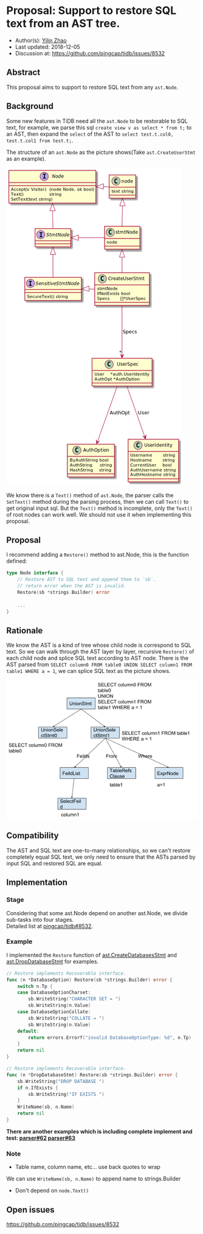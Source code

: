 # Proposal: Support to restore SQL text from an AST tree.

- Author(s):     [Yilin Zhao](https://github.com/leoppro)
- Last updated:  2018-12-05
- Discussion at: https://github.com/pingcap/tidb/issues/8532

## Abstract

This proposal aims to support to restore SQL text from any `ast.Node`.

## Background

Some new features in TiDB need all the `ast.Node` to be restorable to SQL text, 
for example, we parse this sql `create view v as select * from t;` to an AST, 
then expand the `select` of the AST to `select test.t.col0, test.t.col1 from test.t;`.

The structure of an `ast.Node` as the picture shows(Take `ast.CreateUserStmt` as an example).

![create-user-stmt](./imgs/create-user-stmt.png)

We know there is a `Text()` method of `ast.Node`, 
the parser calls the `SetText()` method during the parsing process, 
then we can call `Text()` to get original input sql. 
But the `Text()` method is incomplete, only the `Text()` of root nodes can work well. 
We should not use it when implementing this proposal.

## Proposal

I recommend adding a `Restore()` method to ast.Node, this is the function defined:

```go
type Node interface {
	// Restore AST to SQL text and append them to `sb`.
	// return error when the AST is invalid.
	Restore(sb *strings.Builder) error
	
	...
}
```

## Rationale

We know the AST is a kind of tree whose child node is correspond to SQL text. 
So we can walk through the AST layer by layer, recursive `Restore()` of each child node and 
splice SQL text according to AST node. 
There is the AST parsed from `SELECT column0 FROM table0 UNION SELECT column1 FROM table1 WHERE a = 1`, 
we can splice SQL text as the picture shows.

![ast tree](./imgs/ast-tree.png)

## Compatibility

The AST and SQL text are one-to-many relationships, so we can't restore completely equal SQL text, 
we only need to ensure that the ASTs parsed by input SQL and restored SQL are equal.

## Implementation

### Stage

Considering that some ast.Node depend on another ast.Node, we divide sub-tasks into four stages.  
Detailed list at [pingcap/tidb#8532](https://github.com/pingcap/tidb/issues/8532).

### Example

I implemented the `Restore` function of [ast.CreateDatabasesStmt](https://github.com/pingcap/parser/blob/ce4d755a8937ee6bc0e851fafdcd042ab5b1a1c1/ast/ddl.go#L69) 
and [ast.DropDatabaseStmt](https://github.com/pingcap/parser/blob/ce4d755a8937ee6bc0e851fafdcd042ab5b1a1c1/ast/ddl.go#L130) for examples.

```go
// Restore implements Recoverable interface.
func (n *DatabaseOption) Restore(sb *strings.Builder) error {
	switch n.Tp {
	case DatabaseOptionCharset:
		sb.WriteString("CHARACTER SET = ")
		sb.WriteString(n.Value)
	case DatabaseOptionCollate:
		sb.WriteString("COLLATE = ")
		sb.WriteString(n.Value)
	default:
		return errors.Errorf("invalid DatabaseOptionType: %d", n.Tp)
	}
	return nil
}
```

```go
// Restore implements Recoverable interface.
func (n *DropDatabaseStmt) Restore(sb *strings.Builder) error {
	sb.WriteString("DROP DATABASE ")
	if n.IfExists {
		sb.WriteString("IF EXISTS ")
	}
	WriteName(sb, n.Name)
	return nil
}
```

**There are another examples which is including complete implement and test:
[parser#62](https://github.com/pingcap/parser/pull/62) [parser#63](https://github.com/pingcap/parser/pull/63)**

### Note

* Table name, column name, etc... use back quotes to wrap

We can use `WriteName(sb, n.Name)` to append name to strings.Builder

* Don't depend on `node.Text()`

## Open issues

https://github.com/pingcap/tidb/issues/8532
